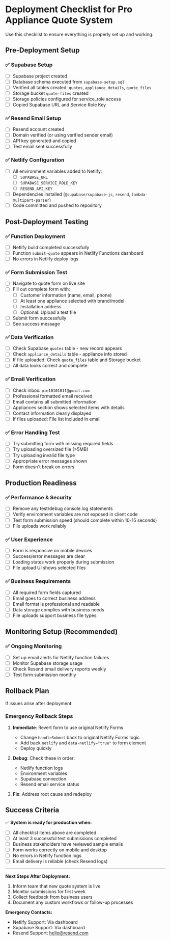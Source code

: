 # Deployment Checklist for Pro Appliance Quote System

Use this checklist to ensure everything is properly set up and working.

## Pre-Deployment Setup

### ✅ Supabase Setup
- [ ] Supabase project created
- [ ] Database schema executed from `supabase-setup.sql`
- [ ] Verified all tables created: `quotes`, `appliance_details`, `quote_files`
- [ ] Storage bucket `quote-files` created
- [ ] Storage policies configured for service_role access
- [ ] Copied Supabase URL and Service Role Key

### ✅ Resend Email Setup  
- [ ] Resend account created
- [ ] Domain verified (or using verified sender email)
- [ ] API key generated and copied
- [ ] Test email sent successfully

### ✅ Netlify Configuration
- [ ] All environment variables added to Netlify:
  - [ ] `SUPABASE_URL`
  - [ ] `SUPABASE_SERVICE_ROLE_KEY` 
  - [ ] `RESEND_API_KEY`
- [ ] Dependencies installed (`@supabase/supabase-js`, `resend`, `lambda-multipart-parser`)
- [ ] Code committed and pushed to repository

## Post-Deployment Testing

### ✅ Function Deployment
- [ ] Netlify build completed successfully
- [ ] Function `submit-quote` appears in Netlify Functions dashboard
- [ ] No errors in Netlify deploy logs

### ✅ Form Submission Test
- [ ] Navigate to quote form on live site
- [ ] Fill out complete form with:
  - [ ] Customer information (name, email, phone)
  - [ ] At least one appliance selected with brand/model
  - [ ] Installation address
  - [ ] Optional: Upload a test file
- [ ] Submit form successfully
- [ ] See success message

### ✅ Data Verification
- [ ] Check Supabase `quotes` table - new record appears
- [ ] Check `appliance_details` table - appliance info stored
- [ ] If file uploaded: Check `quote_files` table and Storage bucket
- [ ] All data looks correct and complete

### ✅ Email Verification
- [ ] Check inbox: `pie10101011@gmail.com`
- [ ] Professional formatted email received
- [ ] Email contains all submitted information
- [ ] Appliances section shows selected items with details
- [ ] Contact information clearly displayed
- [ ] If files uploaded: File list included in email

### ✅ Error Handling Test
- [ ] Try submitting form with missing required fields
- [ ] Try uploading oversized file (>5MB) 
- [ ] Try uploading invalid file type
- [ ] Appropriate error messages shown
- [ ] Form doesn't break on errors

## Production Readiness

### ✅ Performance & Security
- [ ] Remove any test/debug console.log statements
- [ ] Verify environment variables are not exposed in client code
- [ ] Test form submission speed (should complete within 10-15 seconds)
- [ ] File uploads work reliably

### ✅ User Experience
- [ ] Form is responsive on mobile devices
- [ ] Success/error messages are clear
- [ ] Loading states work properly during submission
- [ ] File upload UI shows selected files

### ✅ Business Requirements
- [ ] All required form fields captured
- [ ] Email goes to correct business address
- [ ] Email format is professional and readable
- [ ] Data storage complies with business needs
- [ ] File uploads support business file types

## Monitoring Setup (Recommended)

### ✅ Ongoing Monitoring
- [ ] Set up email alerts for Netlify function failures
- [ ] Monitor Supabase storage usage
- [ ] Check Resend email delivery reports weekly
- [ ] Test form submission monthly

## Rollback Plan

If issues arise after deployment:

### Emergency Rollback Steps
1. **Immediate**: Revert form to use original Netlify Forms
   - Change `handleSubmit` back to original Netlify Forms logic
   - Add back `netlify` and `data-netlify="true"` to form element
   - Deploy quickly

2. **Debug**: Check these in order:
   - Netlify function logs
   - Environment variables
   - Supabase connection
   - Resend email service status

3. **Fix**: Address root cause and redeploy

## Success Criteria

✅ **System is ready for production when:**
- [ ] All checklist items above are completed
- [ ] At least 3 successful test submissions completed
- [ ] Business stakeholders have reviewed sample emails
- [ ] Form works correctly on mobile and desktop
- [ ] No errors in Netlify function logs
- [ ] Email delivery is reliable (check Resend logs)

---

**Next Steps After Deployment:**
1. Inform team that new quote system is live
2. Monitor submissions for first week
3. Collect feedback from business users
4. Document any custom workflows or follow-up processes

**Emergency Contacts:**
- Netlify Support: Via dashboard
- Supabase Support: Via dashboard  
- Resend Support: hello@resend.com